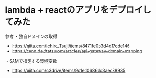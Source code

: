 # lambda + reactのアプリをデプロイしてみた

参考
・独自ドメインの取得
- https://qiita.com/Ichiro_Tsuji/items/8471fe0b3d4d17cde146
- https://zenn.dev/tatsurom/articles/api-gateway-domain-mapping

・SAMで指定する環境変数
- https://qiita.com/c3drive/items/9c1ed0686dc3aec88935